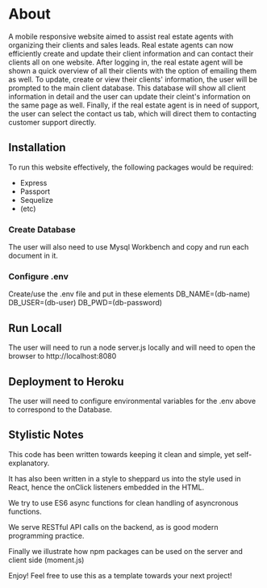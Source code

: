# About 
A mobile responsive website aimed to assist real estate agents with organizing their clients and sales leads. Real estate agents can now efficiently create and update their client information and can contact their clients all on one website. After logging in, the real estate agent will be shown a quick overview of all their clients with the option of emailing them as well. To update, create or view their clients' information, the user will be prompted to the main client database. This database will show all client information in detail and the user can update their cleint's information on the same page as well. Finally, if the real estate agent is in need of support, the user can select the contact us tab, which will direct them to contacting customer support directly. 

## Installation
To run this website effectively, the following packages would be required:
- Express
- Passport
- Sequelize
- (etc)

### Create Database
The user will also need to use Mysql Workbench and copy and run each document in it.

### Configure .env
Create/use the .env file and put in these elements
DB_NAME=(db-name)
DB_USER=(db-user)
DB_PWD=(db-password)

## Run Locall
The user will need to run a node server.js locally and will need to open the browser to http://localhost:8080

## Deployment to Heroku
The user will need to configure environmental variables for the .env above to correspond to the Database.

## Stylistic Notes
This code has been written towards keeping it clean and simple, yet self-explanatory.

It has also been written in a style to sheppard us into the style used in React, 
hence the onClick listeners embedded in the HTML.

We try to use ES6 async functions for clean handling of asyncronous functions.

We serve RESTful API calls on the backend, as is good modern programming practice.

Finally we illustrate how npm packages can be used on the server and client side (moment.js)

Enjoy! Feel free to use this as a template towards your next project!
